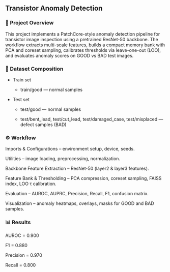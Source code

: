 ## Transistor Anomaly Detection

### 📌 Project Overview
This project implements a PatchCore-style anomaly detection pipeline for transistor image inspection using a pretrained ResNet-50 backbone. The workflow extracts multi-scale features, builds a compact memory bank with PCA and coreset sampling, calibrates thresholds via leave-one-out (LOO), and evaluates anomaly scores on GOOD vs BAD test images.

### 📂 Dataset Composition

- Train set

  - train/good — normal samples

- Test set

  - test/good — normal samples

  - test/bent_lead, test/cut_lead, test/damaged_case, test/misplaced — defect samples (BAD)

### ⚙️ Workflow

Imports & Configurations – environment setup, device, seeds.

Utilities – image loading, preprocessing, normalization.

Backbone Feature Extraction – ResNet-50 (layer2 & layer3 features).

Feature Bank & Thresholding – PCA compression, coreset sampling, FAISS index, LOO τ calibration.

Evaluation – AUROC, AUPRC, Precision, Recall, F1, confusion matrix.

Visualization – anomaly heatmaps, overlays, masks for GOOD and BAD samples.

### 📊 Results

AUROC = 0.900

F1 = 0.880

Precision = 0.970

Recall = 0.800
